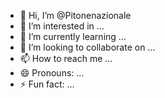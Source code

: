 - 👋 Hi, I’m @Pitonenazionale
- 👀 I’m interested in ...
- 🌱 I’m currently learning ...
- 💞️ I’m looking to collaborate on ...
- 📫 How to reach me ...
- 😄 Pronouns: ...
- ⚡ Fun fact: ...

<!---
Pitonenazionale/Pitonenazionale is a ✨ special ✨ repository because its `README.md` (this file) appears on your GitHub profile.
You can click the Preview link to take a look at your changes.
--->
